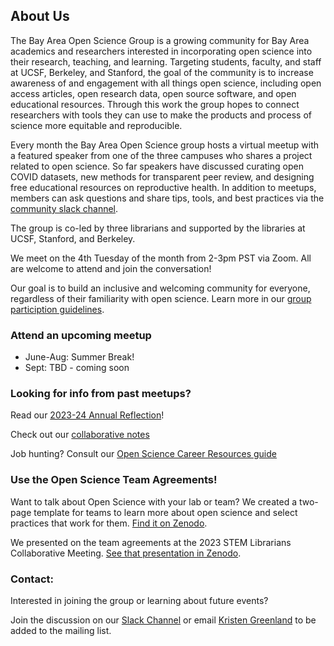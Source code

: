 ## About Us

The Bay Area Open Science Group is a growing community for Bay Area academics and researchers interested in incorporating open science into their research, teaching, and learning. Targeting students, faculty, and staff at UCSF, Berkeley, and Stanford, the goal of the community is to increase awareness of and engagement with all things open science, including open access articles, open research data, open source software, and open educational resources. Through this work the group hopes to connect researchers with tools they can use to make the products and process of science more equitable and reproducible.
 
Every month the Bay Area Open Science group hosts a virtual meetup with a featured speaker from one of the three campuses who shares a project related to open science. So far speakers have discussed curating open COVID datasets, new methods for transparent peer review, and designing free educational resources on reproductive health. In addition to meetups, members can ask questions and share tips, tools, and best practices via the [community slack channel](https://join.slack.com/t/bayareaopenscience/shared_invite/zt-143mx1ck2-PkM5WMagLrP1kPAY67cObg). 
 
The group is co-led by three librarians and supported by the libraries at UCSF, Stanford, and Berkeley. 

We meet on the 4th Tuesday of the month from 2-3pm PST via Zoom. All are welcome to attend and join the conversation!

Our goal is to build an inclusive and welcoming community for everyone, regardless of their familiarity with open science. Learn more in our [group particiption guidelines](https://docs.google.com/document/d/1rK4h07B6oMWxGFTDwS8IzNat-Q7kTQqOwLrJy_evOx0/edit?usp=sharing).

### Attend an upcoming meetup

- June-Aug: Summer Break!
- Sept: TBD - coming soon

### Looking for info from past meetups?
Read our [2023-24 Annual Reflection](https://zenodo.org/records/12702026)!

Check out our [collaborative notes](https://docs.google.com/document/d/1gy8IuIsjcPPSa89PkpF03QWwwd8rt3BO-18qrvQoKhY/edit?usp=sharing) 

Job hunting? Consult our [Open Science Career Resources guide](http://ucberk.li/open-science-careers) 

### Use the Open Science Team Agreements!
Want to talk about Open Science with your lab or team? We created a two-page template for teams to learn more about open science and select practices that work for them. [Find it on Zenodo](https://zenodo.org/record/7154101#.Y1v9HMHMKZw).

We presented on the team agreements at the 2023 STEM Librarians Collaborative Meeting. [See that presentation in Zenodo](https://zenodo.org/record/8226573).

### Contact:
Interested in joining the group or learning about future events? 

Join the discussion on our [Slack Channel](https://join.slack.com/t/bayareaopenscience/shared_invite/zt-143mx1ck2-PkM5WMagLrP1kPAY67cObg)
or email [Kristen Greenland](mailto:kgreenland@stanford.edu) to be added to the mailing list.

